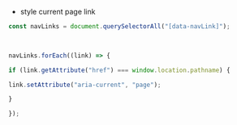
- style current page link
```js
const navLinks = document.querySelectorAll("[data-navLink]");

  

navLinks.forEach((link) => {

if (link.getAttribute("href") === window.location.pathname) {

link.setAttribute("aria-current", "page");

}

});

```

